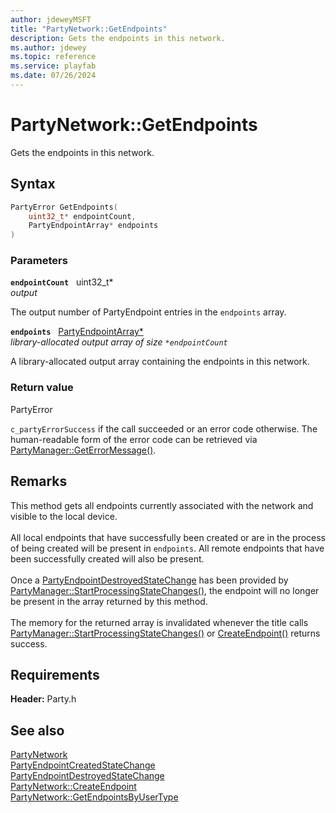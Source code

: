 ```yaml
---
author: jdeweyMSFT
title: "PartyNetwork::GetEndpoints"
description: Gets the endpoints in this network.
ms.author: jdewey
ms.topic: reference
ms.service: playfab
ms.date: 07/26/2024
---
```


# PartyNetwork::GetEndpoints  

Gets the endpoints in this network.  

## Syntax  
  
```cpp
PartyError GetEndpoints(  
    uint32_t* endpointCount,  
    PartyEndpointArray* endpoints  
)  
```  
  
### Parameters  
  
**`endpointCount`** &nbsp; uint32_t*  
*output*  
  
The output number of PartyEndpoint entries in the `endpoints` array.  
  
**`endpoints`** &nbsp; [PartyEndpointArray*](../../../typedefs.md)  
*library-allocated output array of size `*endpointCount`*  
  
A library-allocated output array containing the endpoints in this network.  
  
  
### Return value  
PartyError
  
```c_partyErrorSuccess``` if the call succeeded or an error code otherwise. The human-readable form of the error code can be retrieved via [PartyManager::GetErrorMessage()](../../PartyManager/methods/partymanager_geterrormessage.md).
  
## Remarks  
  
This method gets all endpoints currently associated with the network and visible to the local device. <br /><br /> All local endpoints that have successfully been created or are in the process of being created will be present in `endpoints`. All remote endpoints that have been successfully created will also be present.   <br /><br /> Once a [PartyEndpointDestroyedStateChange](../../../structs/partyendpointdestroyedstatechange.md) has been provided by [PartyManager::StartProcessingStateChanges()](../../PartyManager/methods/partymanager_startprocessingstatechanges.md), the endpoint will no longer be present in the array returned by this method.   <br /><br /> The memory for the returned array is invalidated whenever the title calls [PartyManager::StartProcessingStateChanges()](../../PartyManager/methods/partymanager_startprocessingstatechanges.md) or [CreateEndpoint()](partynetwork_createendpoint.md) returns success.
  
## Requirements  
  
**Header:** Party.h
  
## See also  
[PartyNetwork](../partynetwork.md)  
[PartyEndpointCreatedStateChange](../../../structs/partyendpointcreatedstatechange.md)  
[PartyEndpointDestroyedStateChange](../../../structs/partyendpointdestroyedstatechange.md)  
[PartyNetwork::CreateEndpoint](partynetwork_createendpoint.md)  
[PartyNetwork::GetEndpointsByUserType](partynetwork_getendpointsbyusertype.md)
  
  
